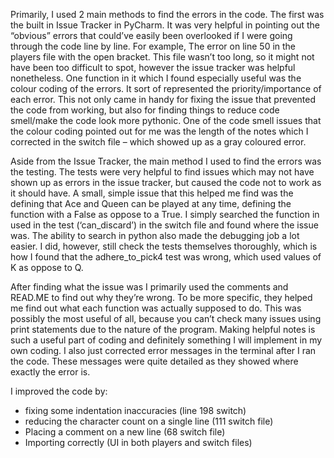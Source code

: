 Primarily, I used 2 main methods to find the errors in the code.
The first was the built in Issue Tracker in PyCharm. 
It was very helpful in pointing out the “obvious” errors that could’ve easily been 
overlooked if I were going through the code line by line. 
For example, The error on line 50 in the players file with the open bracket. 
This file wasn’t too long, so it might not have been too difficult to spot, 
however the issue tracker was helpful nonetheless. 
One function in it which I found especially useful was the colour coding of the errors.
It sort of represented the priority/importance of each error. 
This not only came in handy for fixing the issue that prevented the code from working, 
but also for finding things to reduce code smell/make the code look more pythonic.
One of the code smell issues that the colour coding pointed out for me was the length of the notes 
which I corrected in the switch file – which showed up as a gray coloured error.

Aside from the Issue Tracker, the main method I used to find the errors was the testing. 
The tests were very helpful to find issues which may not have shown up as errors in the issue tracker, 
but caused the code not to work as it should have.
A small, simple issue that this helped me find was the defining that Ace and Queen can be played at any time, 
defining the function with a False as oppose to a True. 
I simply searched the function in used in the test (‘can_discard’) in the switch file and found where the issue was. 
The ability to search in python also made the debugging job a lot easier. 
I did, however, still check the tests themselves thoroughly, which is how I found that 
the adhere_to_pick4 test was wrong, which used values of K as oppose to Q.

After finding what the issue was I primarily used the comments and READ.ME to find out why they’re wrong.
To be more specific, they helped me find out what each function was actually supposed to do.
This was possibly the most useful of all, because you can’t check many issues using print statements 
due to the nature of the program. 
Making helpful notes is such a useful part of coding and definitely something I will implement in my own coding. 
I also just corrected error messages in the terminal after I ran the code. 
These messages were quite detailed as they showed where exactly the error is.

I improved the code by:
-	fixing some indentation inaccuracies (line 198 switch)
-	reducing the character count on a single line (111 switch file)
-	Placing a comment on a new line (68 switch file)
-	Importing correctly (UI in both players and switch files)
